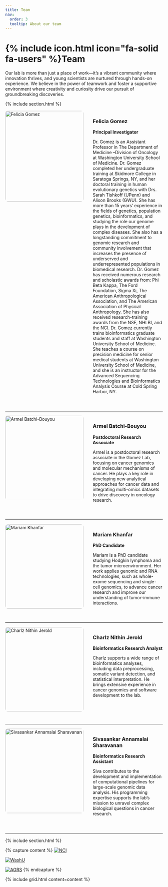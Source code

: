 ```yaml
---
title: Team
nav:
  order: 3
  tooltip: About our team
---
```


# {% include icon.html icon="fa-solid fa-users" %}Team

Our lab is more than just a place of work—it’s a vibrant community where innovation thrives, and young scientists are nurtured through hands-on experience. We believe in the power of teamwork and foster a supportive environment where creativity and curiosity drive our pursuit of groundbreaking discoveries.

{% include section.html %}

<!-- Felicia Gomez -->
<div style="display: flex; flex-direction: row; align-items: flex-start; gap: 30px; margin-bottom: 40px;">
  <div style="flex-shrink: 0;">
    <img src="{{ site.baseurl }}/images/team/FG.jpg" alt="Felicia Gomez" style="width: 250px; height: 290px; object-fit: cover; border-radius: 8px;">
  </div>
  <div style="max-width: 700px;">
    <h3>Felicia Gomez</h3>
    <p><strong>Principal Investigator</strong></p>
    <p>Dr. Gomez is an Assistant Professor in The Department of Medicine –Division of Oncology at Washington University School of Medicine. Dr. Gomez completed her undergraduate training at Skidmore College in Saratoga Springs, NY, and her doctoral training in human evolutionary genetics with Drs. Sarah Tishkoff (UPenn) and Alison Brooks (GWU). She has more than 15 years’ experience in the fields of genetics, population genetics, bioinformatics, and studying the role our genome plays in the development of complex diseases. She also has a longstanding commitment to genomic research and community involvement that increases the presence of underserved and underrepresented populations in biomedical research. Dr. Gomez has received numerous research and scholastic awards from: Phi Beta Kappa, The Ford Foundation, Sigma Xi, The American Anthropological Association, and The American Association of Physical Anthropology. She has also received research-training awards from the NSF, NHLBI, and the NCI. Dr. Gomez currently trains bioinformatics graduate students and staff at Washington University School of Medicine.  She teaches a course on precision medicine for senior medical students at Washington University School of Medicine, and she is an instructor for the Advanced Sequencing Technologies and Bioinformatics Analysis Course at Cold Spring Harbor, NY.</p>
    <div style="margin-top: 10px;">
      <a href="https://profiles.wustl.edu/en/persons/felicia-gomez" target="_blank" title="Website">
        <i class="fa-solid fa-globe" style="font-size: 20px; margin-right: 10px;"></i>
      </a>
      <a href="mailto:fgomez@wustl.edu" title="Email">
        <i class="fa-solid fa-envelope" style="font-size: 20px; margin-right: 10px;"></i>
      </a>
      <a href="https://orcid.org/0000-0003-4884-7510" target="_blank" title="ORCID">
        <i class="fa-brands fa-orcid" style="font-size: 20px;"></i>
      </a>
    </div>
  </div>
</div>
<hr>

<!-- Armel Batchi-Bouyou -->
<div style="display: flex; flex-direction: row; align-items: flex-start; gap: 30px; margin-bottom: 40px;">
  <div style="flex-shrink: 0;">
    <img src="{{ site.baseurl }}/images/team/Batchi_Armel.jpg" alt="Armel Batchi-Bouyou" style="width: 250px; height: 270px; object-fit: cover; border-radius: 8px;">
  </div>
  <div style="max-width: 700px;">
    <h3>Armel Batchi-Bouyou</h3>
    <p><strong>Postdoctoral Research Associate</strong></p>
    <p>Armel is a postdoctoral research associate in the Gomez Lab, focusing on cancer genomics and molecular mechanisms of cancer. He plays a key role in developing new analytical approaches for cancer data and integrating multi-omics datasets to drive discovery in oncology research.</p>
    <div style="margin-top: 10px;">
      <a href="https://www.linkedin.com/in/armel-batchi-bouyou/" target="_blank" title="LinkedIn">
        <i class="fa-brands fa-linkedin" style="font-size: 20px; margin-right: 10px;"></i>
      </a>
      <a href="https://scholar.google.com/citations?user=ZNnklUsAAAAJ&hl=en" target="_blank" title="Google Scholar">
        <i class="fa-brands fa-google" style="font-size: 20px;"></i>
      </a>
    </div>
  </div>
</div>
<hr>

<!-- Mariam Khanfar -->
<div style="display: flex; flex-direction: row; align-items: flex-start; gap: 30px; margin-bottom: 40px;">
  <div style="flex-shrink: 0;">
    <img src="{{ site.baseurl }}/images/team/MKhanfar_HSG.jpg" alt="Mariam Khanfar" style="width: 250px; height: 270px; object-fit: cover; border-radius: 8px;">
  </div>
  <div style="max-width: 700px;">
    <h3>Mariam Khanfar</h3>
    <p><strong>PhD Candidate</strong></p>
    <p>Mariam is a PhD candidate studying Hodgkin lymphoma and the tumor microenvironment. Her work applies genomic and RNA technologies, such as whole-exome sequencing and single-cell genomics, to advance cancer research and improve our understanding of tumor-immune interactions.</p>
    <div style="margin-top: 10px;">
      <a href="https://www.linkedin.com/in/mariam-khanfar/" target="_blank" title="LinkedIn">
        <i class="fa-brands fa-linkedin" style="font-size: 20px; margin-right: 10px;"></i>
      </a>
      <a href="https://scholar.google.com/citations?user=TW5qdkQAAAAJ&hl=en" target="_blank" title="Google Scholar">
        <i class="fa-brands fa-google" style="font-size: 20px;"></i>
      </a>
    </div>
  </div>
</div>
<hr>

<!-- Charlz Nithin Jerold -->
<div style="display: flex; flex-direction: row; align-items: flex-start; gap: 30px; margin-bottom: 40px;">
  <div style="flex-shrink: 0;">
    <img src="{{ site.baseurl }}/images/team/Charlz.jpeg" alt="Charlz Nithin Jerold" style="width: 250px; height: 270px; object-fit: cover; border-radius: 8px;">
  </div>
  <div style="max-width: 700px;">
    <h3>Charlz Nithin Jerold</h3>
    <p><strong>Bioinformatics Research Analyst</strong></p>
    <p>Charlz supports a wide range of bioinformatics analyses, including data preprocessing, somatic variant detection, and statistical interpretation. He brings extensive experience in cancer genomics and software development to the lab.</p>
    <div style="margin-top: 10px;">
      <a href="https://www.linkedin.com/in/charlz-nithin/" target="_blank" title="LinkedIn">
        <i class="fa-brands fa-linkedin" style="font-size: 20px; margin-right: 10px;"></i>
      </a>
      <a href="https://scholar.google.com/citations?user=qU4svkkAAAAJ" target="_blank" title="Google Scholar">
        <i class="fa-brands fa-google" style="font-size: 20px;"></i>
      </a>
    </div>
  </div>
</div>
<hr>

<!-- Sivasankar Annamalai Sharavanan -->
<div style="display: flex; flex-direction: row; align-items: flex-start; gap: 30px; margin-bottom: 40px;">
  <div style="flex-shrink: 0;">
    <img src="{{ site.baseurl }}/images/team/Siva.jpg" alt="Sivasankar Annamalai Sharavanan" style="width: 250px; height: 270px; object-fit: cover; border-radius: 8px;">
  </div>
  <div style="max-width: 700px;">
    <h3>Sivasankar Annamalai Sharavanan</h3>
    <p><strong>Bioinformatics Research Assistant</strong></p>
    <p>Siva contributes to the development and implementation of computational pipelines for large-scale genomic data analysis. His programming expertise supports the lab’s mission to unravel complex biological questions in cancer research.</p>
    <div style="margin-top: 10px;">
      <a href="mailto:sivasankar@wustl.edu" title="Email">
        <i class="fa-solid fa-envelope" style="font-size: 20px;"></i>
      </a>
    </div>
  </div>
</div>
<hr>

{% include section.html %}

{% capture content %}
[![NCI](https://feliciagomezlab.github.io/Gomez-Lab.github.io/images/funding/nci-logo.png)](https://www.cancer.gov/)

[![WashU](https://feliciagomezlab.github.io/Gomez-Lab.github.io/images/funding/Washu_medicine.png)](https://medicine.wustl.edu/)

[![AGRS](https://feliciagomezlab.github.io/Gomez-Lab.github.io/images/funding/ACS-1.png)](https://www.americanresearchgrants.org/)
{% endcapture %}

{% include grid.html content=content %}
